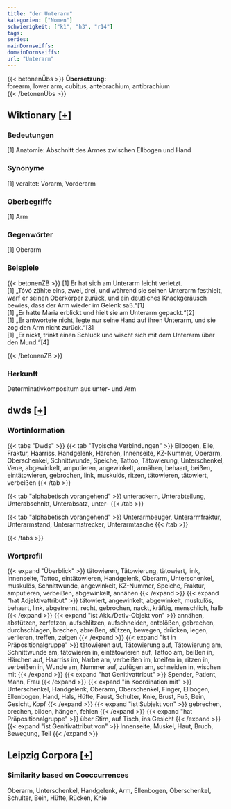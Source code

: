 ```yaml
---
title: "der Unterarm"
kategorien: ["Nomen"]
schwierigkeit: ["k1", "h3", "r14"]
tags:
series:
mainDornseiffs:
domainDornseiffs:
url: "Unterarm"
---
```


{{< betonenÜbs >}}
**Übersetzung:**  
forearm, lower arm, cubitus, antebrachium, antibrachium  
{{< /betonenÜbs >}}

## Wiktionary [[+](https://de.wiktionary.org/wiki/Unterarm)]

### Bedeutungen
[1] Anatomie: Abschnitt des Armes zwischen Ellbogen und Hand  

### Synonyme
[1] veraltet: Vorarm, Vorderarm  

### Oberbegriffe
[1] Arm  

### Gegenwörter
[1] Oberarm  

### Beispiele
{{< betonenZB >}}
[1] Er hat sich am Unterarm leicht verletzt.  
[1] „Tóvó zählte eins, zwei, drei, und während sie seinen Unterarm festhielt, warf er seinen Oberkörper zurück, und ein deutliches Knackgeräusch bewies, dass der Arm wieder im Gelenk saß.“[1]  
[1] „Er hatte Maria erblickt und hielt sie am Unterarm gepackt.“[2]  
[1] „Er antwortete nicht, legte nur seine Hand auf ihren Unterarm, und sie zog den Arm nicht zurück.“[3]  
[1] „Er nickt, trinkt einen Schluck und wischt sich mit dem Unterarm über den Mund.“[4]  

{{< /betonenZB >}}
### Herkunft
Determinativkompositum aus unter- und Arm  



## dwds [[+](https://www.dwds.de/wb/Unterarm)]

### Wortinformation
{{< tabs "Dwds" >}}
{{< tab "Typische Verbindungen" >}}
Ellbogen, Elle, Fraktur, Haarriss, Handgelenk, Härchen, Innenseite, KZ-Nummer, Oberarm, Oberschenkel, Schnittwunde, Speiche, Tattoo, Tätowierung, Unterschenkel, Vene, abgewinkelt, amputieren, angewinkelt, annähen, behaart, beißen, eintätowieren, gebrochen, link, muskulös, ritzen, tätowieren, tätowiert, verbeißen
{{< /tab >}}

{{< tab "alphabetisch vorangehend" >}}
unterackern, Unterabteilung, Unterabschnitt, Unterabsatz, unter-
{{< /tab >}}

{{< tab "alphabetisch vorangehend" >}}
Unterarmbeuger, Unterarmfraktur, Unterarmstand, Unterarmstrecker, Unterarmtasche
{{< /tab >}}

{{< /tabs >}}

### Wortprofil
{{< expand "Überblick" >}} tätowieren, Tätowierung, tätowiert, link, Innenseite, Tattoo, eintätowieren, Handgelenk, Oberarm, Unterschenkel, muskulös, Schnittwunde, angewinkelt, KZ-Nummer, Speiche, Fraktur, amputieren, verbeißen, abgewinkelt, annähen {{< /expand >}}
{{< expand "hat Adjektivattribut" >}} tätowiert, angewinkelt, abgewinkelt, muskulös, behaart, link, abgetrennt, recht, gebrochen, nackt, kräftig, menschlich, halb {{< /expand >}}
{{< expand "ist Akk./Dativ-Objekt von" >}} annähen, abstützen, zerfetzen, aufschlitzen, aufschneiden, entblößen, gebrechen, durchschlagen, brechen, abreißen, stützen, bewegen, drücken, legen, verlieren, treffen, zeigen {{< /expand >}}
{{< expand "ist in Präpositionalgruppe" >}} tätowieren auf, Tätowierung auf, Tätowierung am, Schnittwunde am, tätowieren in, eintätowieren auf, Tattoo am, beißen in, Härchen auf, Haarriss im, Narbe am, verbeißen im, kneifen in, ritzen in, verbeißen in, Wunde am, Nummer auf, zufügen am, schneiden in, wischen mit {{< /expand >}}
{{< expand "hat Genitivattribut" >}} Spender, Patient, Mann, Frau {{< /expand >}}
{{< expand "in Koordination mit" >}} Unterschenkel, Handgelenk, Oberarm, Oberschenkel, Finger, Ellbogen, Ellenbogen, Hand, Hals, Hüfte, Faust, Schulter, Knie, Brust, Fuß, Bein, Gesicht, Kopf {{< /expand >}}
{{< expand "ist Subjekt von" >}} gebrechen, brechen, bilden, hängen, fehlen {{< /expand >}}
{{< expand "hat Präpositionalgruppe" >}} über Stirn, auf Tisch, ins Gesicht {{< /expand >}}
{{< expand "ist Genitivattribut von" >}} Innenseite, Muskel, Haut, Bruch, Bewegung, Teil {{< /expand >}}

## Leipzig Corpora [[+](https://corpora.uni-leipzig.de/en/res?word=Unterarm&corpusId=deu_newscrawl-public_2018)]


### Similarity based on Cooccurrences
Oberarm, Unterschenkel, Handgelenk, Arm, Ellenbogen, Oberschenkel, Schulter, Bein, Hüfte, Rücken, Knie

